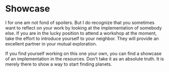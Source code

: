 # Showcase
I for one am not fond of spoilers. But I do recognize that you sometimes want to
reflect on your work by looking at the implementation of somebody else. If you
are in the lucky position to attend a workshop at the moment, take the effort to
introduce yourself to your neighbor. They will provide an excellent partner in
your mutual exploration.

If you find yourself working on this one your own, you can find a showcase of
an implementation in the resources. Don't take it as an absolute truth. It is
merely there to show a way to start finding planets.
